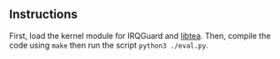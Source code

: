 ## Instructions

First, load the kernel module for IRQGuard and [libtea](https://github.com/libtea/frameworks).
Then, compile the code using `make` then run the script `python3 ./eval.py`.
